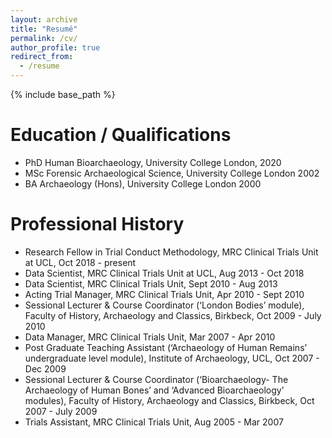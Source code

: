 ```yaml
---
layout: archive
title: "Resumé"
permalink: /cv/
author_profile: true
redirect_from:
  - /resume
---
```


{% include base_path %}



Education / Qualifications
======

* PhD Human Bioarchaeology, University College London, 2020
* MSc Forensic Archaeological Science, University College London 2002
* BA Archaeology (Hons), University College London 2000

Professional History
======

* Research Fellow in Trial Conduct Methodology, MRC Clinical Trials Unit at UCL, Oct 2018 - present
* Data Scientist, MRC Clinical Trials Unit at UCL, Aug 2013 - Oct 2018
* Data Scientist, MRC Clinical Trials Unit, Sept 2010 - Aug 2013
* Acting Trial Manager, MRC Clinical Trials Unit, Apr 2010 - Sept 2010
* Sessional Lecturer & Course Coordinator (‘London Bodies’ module), Faculty of History, Archaeology and Classics, Birkbeck, Oct 2009 - July 2010
* Data Manager, MRC Clinical Trials Unit, Mar 2007 - Apr 2010
* Post Graduate Teaching Assistant (‘Archaeology of Human Remains’ undergraduate level module), Institute of Archaeology, UCL, Oct 2007 - Dec 2009
* Sessional Lecturer & Course Coordinator (‘Bioarchaeology- The Archaeology of Human Bones’ and ‘Advanced Bioarchaeology’ modules), Faculty of History, Archaeology and Classics, Birkbeck, Oct 2007 - July 2009
* Trials Assistant, MRC Clinical Trials Unit, Aug 2005 - Mar 2007
